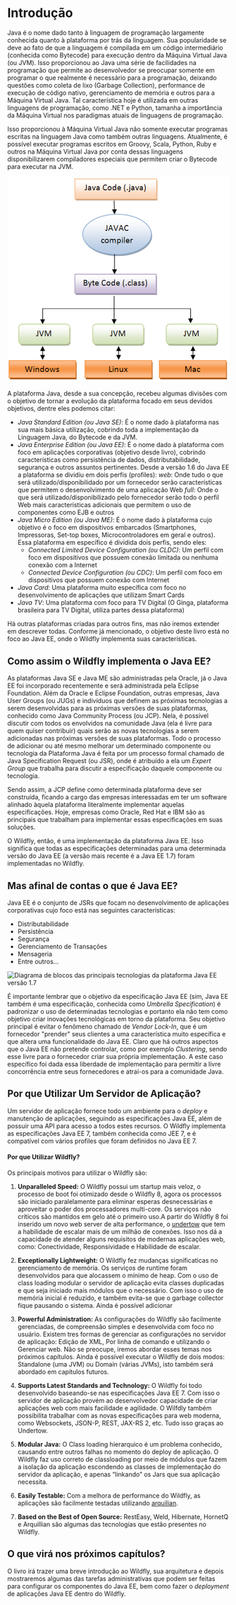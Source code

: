 # Introdução

Java é o nome dado tanto à linguagem de programação largamente conhecida quanto à plataforma por trás da linguagem. Sua popularidade se deve ao fato de que a linguagem é compilada em um código intermediário \(conhecida como Bytecode\) para execução dentro da Máquina Virtual Java \(ou JVM\). Isso proporcionou ao Java uma série de facilidades na programação que permite ao desenvolvedor se preocupar somente em programar o que realmente é necessário para a programação, deixando questões como coleta de lixo \(Garbage Collection\), performance de execução de código nativo, gerenciamento de memória e outros para a Máquina Virtual Java. Tal característica hoje é utilizada em outras linguagens de programação, como .NET e Python, tamanha a importância da Máquina Virtual nos paradigmas atuais de linguagens de programação.

Isso proporcionou à Máquina Virtual Java não somente executar programas escritas na linguagem Java como também outras linguagens. Atualmente, é possível executar programas escritos em Groovy, Scala, Python, Ruby e outros na Máquina Virtual Java por conta dessas linguagens disponibilizarem compiladores especiais que permitem criar o Bytecode para executar na JVM.

![Processo de execução da JVM](images/Java-program-execution.png)

A plataforma Java, desde a sua concepção, recebeu algumas divisões com o objetivo de tornar a evolução da plataforma focado em seus devidos objetivos, dentre eles podemos citar:

* _Java Standard Edition \(ou Java SE\)_: É o nome dado à plataforma nas sua mais básica utilização, cobrindo toda a implementação da Linguagem Java, do Bytecode e da JVM.
* _Java Enterprise Edition \(ou Java EE\)_: É o nome dado à plataforma com foco em aplicações corporativas \(objetivo desde livro\), cobrindo características como persistência de dados, distributabilidade, segurança e outros assuntos pertinentes. Desde a versão 1.6 do Java EE a plataforma se dividiu em dois perfis (profiles):
  _web_: Onde tudo o que será utilizado/disponibilidado por um fornecedor serão características que permitem o desenvolvimento de uma aplicação Web
  _full_: Onde o que será utilizado/disponibilizado pelo fornecedor serão todo o perfil Web mais características adicionais que permitem o uso de componentes como EJB e outros
* _Java Micro Edition \(ou Java ME\)_: É o nome dado à plataforma cujo objetivo é o foco em dispositivos embarcados \(Smartphones, Impressoras, Set-top boxes, Microcontroladores em geral e outros\). Essa plataforma em específico é dividida dois perfis, sendo eles:
  * _Connected Limited Device Configuration \(ou CLDC\)_: Um perfil com foco em dispositivos que possuem conexão limitada ou nenhuma conexão com a Internet
  * _Connected Device Configuration \(ou CDC\)_: Um perfil com foco em dispositivos que possuem conexão com Internet
* _Java Card_: Uma plataforma muito específica com foco no desenvolvimento de aplicações que utilizam Smart Cards
* _Java TV_: Uma plataforma com foco para TV Digital (O Ginga, plataforma brasileira para TV Digital, utiliza partes dessa plataforma)

Há outras plataformas criadas para outros fins, mas não iremos extender em descrever todas. Conforme já mencionado, o objetivo deste livro está no foco ao Java EE, onde o Wildfly implementa suas características.

## Como assim o Wildfly implementa o Java EE?

As plataformas Java SE e Java ME são administradas pela Oracle, já o Java EE foi incorporado recentemente e será administrada pela Eclipse Foundation. Além da Oracle e Eclipse Foundation, outras empresas, Java User Groups (ou JUGs) e indivíduos que definem as próximas tecnologias a serem desenvolvidas para as próximas versões de suas plataformas, conhecido como Java Community Process (ou JCP). Nela, é possível discutir com todos os envolvidos na comunidade Java (ela é livre para quem quiser contribuir) quais serão as novas tecnologias a serem adicionadas nas próximas versões de suas plataformas. Todo o processo de adicionar ou até mesmo melhorar um determinado componente ou tecnologia da Plataforma Java é feita por um processo formal chamado de Java Specification Request (ou JSR), onde é atribuído a ela um _Expert Group_ que trabalha para discutir a especificação daquele componente ou tecnologia.

Sendo assim, a JCP define como determinada plataforma deve ser construída, ficando a cargo das empresas interessadas em ter um software alinhado àquela plataforma literalmente implementar aquelas especificações. Hoje, empresas como Oracle, Red Hat e IBM são as principais que trabalham para implementar essas especificações em suas soluções.

O Wildfly, então, é uma implementação da plataforma Java EE. Isso significa que todas as especificações determinadas para uma determinada versão do Java EE (a versão mais recente é a Java EE 1.7) foram implementadas no Wildfly.

## Mas afinal de contas o que é Java EE?

Java EE é o conjunto de JSRs que focam no desenvolvimento de aplicações corporativas cujo foco está nas seguintes características:

* Distributabilidade
* Persistência
* Segurança
* Gerenciamento de Transações
* Mensageria
* Entre outros...

![Diagrama de blocos das principais tecnologias da plataforma Java EE versão 1.7](http://i.vimeocdn.com/video/543009775_1280x720.jpg)

É importante lembrar que o objetivo da especificação Java EE (sim, Java EE também é uma especificação, conhecida como _Umbrella Specification_) é padronizar o uso de determinadas tecnologias e portanto ela não tem como objetivo criar inovações tecnológicas em torno da plataforma. Seu objetivo principal é evitar o fenômeno chamado de _Vendor Lock-In_, que é um fornecedor "prender" seus clientes a uma característica muito específica e que altera uma funcionalidade do Java EE. Claro que há outros aspectos que o Java EE não pretende controlar, como por exemplo _Clustering_, sendo esse livre para o fornecedor criar sua própria implementação. A este caso específico foi dada essa liberdade de implementação para permitir a livre concorrência entre seus fornecedores e atraí-os para a comunidade Java.

## Por que Utilizar Um Servidor de Aplicação?

Um servidor de aplicação fornece todo um ambiente para o _deploy_ e manutenção de aplicações, seguindo as especificações Java EE, além de possuir uma API para acesso a todos estes recursos. O Wildfly implementa as especificações Java EE 7, também conhecida como JEE 7, e é compatível com vários profiles que foram definidos no Java EE 7.

#### Por que Utilizar Wildfly?

Os principais motivos para utilizar o Wildfly são:

1. **Unparalleled Speed:** O Wildfly possui um startup mais veloz, o processo de boot foi otimizado desde o Wildfly 8, agora os processos são iniciado paralelamente para eliminar esperas desnecessárias e aproveitar o poder dos processadores multi-core. Os serviços não críticos são mantidos em gelo até o primeiro uso.A partir do Wildfly 8 foi inserido um novo web server de alta performance, o [undertow](http://undertow.io/) que tem a habilidade de escalar mais de um milhão de conexões. Isso nos dá a capacidade de atender alguns requisitos de modernas aplicações web, como: Conectividade, Responsividade e Habilidade de escalar.

2. **Exceptionally Lightweight:** O Wildfly fez mudanças significaticas no gerenciamento de memória. Os serviços de runtime foram desenvolvidos para que alocassem o mínimo de heap. Com o uso de class loading modular o servidor de aplicação evita classes duplicadas e que seja iniciado mais módulos que o necessário. Com isso o uso de memória inicial é reduzido, e também evita-se que o garbage collector fique pausando o sistema. Ainda é possível adicionar

3. **Powerful Administration:** As configurações do Wildfly são facilmente gerenciadas, de compreensão simples e desenvolvida com foco no usuário. Existem tres formas de gerenciar as configurações no servidor de aplicação: Edição de XML, Por linha de comando e utilizando o Gerenciar web. Não se preocupe, iremos abordar esses temas nos próximos capítulos. Ainda é possível executar o Wildfly de dois modos: Standalone (uma JVM) ou Domain (várias JVMs), isto também será abordado em capítulos futuros.

4. **Supports Latest Standards and Technology:** O Wildfly foi todo desenvolvido baseando-se nas especificações Java EE 7. Com isso o servidor de aplicação provém ao desenvolvedor capacidade de criar aplicações web com mais facilidade e agilidade. O Wilfdly também possibilita trabalhar com as novas especificações para web moderna, como Websockets, JSON-P, REST, JAX-RS 2, etc. Tudo isso graças ao Undertow.

5. **Modular Java:** O Class loading hierarquico é um problema conhecido, causando entre outros falhas no momento do deploy de aplicação. O Wildfly faz uso correto de classloading por meio de módulos que fazem a isolação da aplicação escondendo as classes de implementação do servidor da aplicação, e apenas “linkando” os Jars que sua aplicação necessita.

6. **Easily Testable:** Com a melhora de performance do Wildfly, as aplicações são facilmente testadas utilizando [arquilian](http://arquillian.org/).

7. **Based on the Best of Open Source:** RestEasy, Weld, Hibernate, HornetQ e Arquillian são algumas das tecnologias que estão presentes no Wildfly.


## O que virá nos próximos capítulos?

O livro irá trazer uma breve introdução ao Wildfly, sua arquitetura e depois mostraremos algumas das tarefas administrativas que podem ser feitas para configurar os componentes do Java EE, bem como fazer o _deployment_ de aplicações Java EE dentro do Wildfly.
